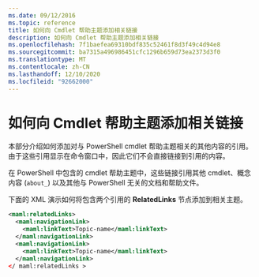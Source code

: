 ```yaml
---
ms.date: 09/12/2016
ms.topic: reference
title: 如何向 Cmdlet 帮助主题添加相关链接
description: 如何向 Cmdlet 帮助主题添加相关链接
ms.openlocfilehash: 7f1baefea69310bdf835c52461f8d3f49c4d94e8
ms.sourcegitcommit: ba7315a496986451cfc1296b659d73ea2373d3f0
ms.translationtype: MT
ms.contentlocale: zh-CN
ms.lasthandoff: 12/10/2020
ms.locfileid: "92662000"
---
```

# <a name="how-to-add-related-links-to-a-cmdlet-help-topic"></a>如何向 Cmdlet 帮助主题添加相关链接

本部分介绍如何添加对与 PowerShell cmdlet 帮助主题相关的其他内容的引用。 由于这些引用显示在命令窗口中，因此它们不会直接链接到引用的内容。

在 PowerShell 中包含的 cmdlet 帮助主题中，这些链接引用其他 cmdlet、概念内容 (`about_`) 以及其他与 PowerShell 无关的文档和帮助文件。

下面的 XML 演示如何将包含两个引用的 **RelatedLinks** 节点添加到相关主题。

```xml
<maml:relatedLinks>
  <maml:navigationLink>
    <maml:linkText>Topic-name</maml:linkText>
  </maml:navigationLink>
  <maml:navigationLink>
    <maml:linkText>Topic-name</maml:linkText>
  </maml:navigationLink>
</ maml:relatedLinks >
```

